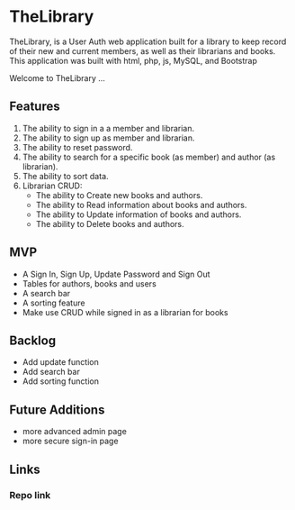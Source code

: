 # TheLibrary
 TheLibrary, is a User Auth web application built for a library to keep record of their new and current members, as well as their librarians and books. This application was built with html, php, js, MySQL, and Bootstrap

Welcome to TheLibrary ...

## Features

1. The ability to sign in a a member and librarian.
2. The ability to sign up as member and librarian.
3. The ability to reset password.
4. The ability to search for a specific book (as member) and author (as librarian).
5. The ability to sort data.
6. Librarian CRUD:
    - The ability to Create new books and authors.
    -  The ability to Read information about books and authors.
    -  The ability to Update information of books and authors.
    - The ability to Delete books and authors.

## MVP

- A Sign In, Sign Up, Update Password and Sign Out
- Tables for authors, books and users
- A search bar
- A sorting feature
-  Make use CRUD while signed in as a librarian for books 

## Backlog

- Add update function
- Add search bar
- Add sorting function

## Future Additions

- more advanced admin page
- more secure sign-in page

## Links

### Repo link